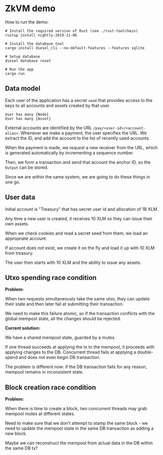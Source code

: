 # ZkVM demo

How to run the demo:

```
# Install the required version of Rust (see ./rust-toolchain)
rustup install nightly-2019-11-06

# Install the database tool
cargo install diesel_cli --no-default-features --features sqlite

# Setup database
diesel database reset

# Run the app
cargo run
```

## Data model

Each user of the application has a secret `seed` that provides
access to the keys to all accounts and assets created by that user.

```
User has many {Node}
User has many {Asset}
```

External accounts are identified by the URL `/pay/<user-id>/<account-alias>`. Whenever we make a payment,
the user specifies the URL. We extract the ID, and add the account to the list of recently used accounts.

When the payment is made, we request a new receiver from the URL,
which is generated automatically by incrementing a sequence number.

Then, we form a transaction and send that account the anchor ID, so the `Output` can be stored.

Since we are within the same system, we are going to do these things in one go.

## User data

Initial account is "Treasury" that has secret user id and allocation of 1B XLM.

Any time a new user is created, it receives 10 XLM so they can issue their own assets.

When we check cookies and read a secret seed from them, we load an appropriate account.

If account does not exist, we create it on the fly and load it up with 10 XLM from treasury.

The user then starts with 10 XLM and the ability to issue any assets.

## Utxo spending race condition

**Problem:**

When two requests simultaneously take the same utxo,
they can update their state and then later fail at submitting their transaction.

We need to make this failure atomic, so if the transaction conflicts with the global mempool state,
all the changes should be rejected.

**Current solution:**

We have a shared mempool state, guarded by a mutex. 

If one thread succeeds at applying the tx to the mempool,
it proceeds with applying changes to the DB.
Concurrent thread fails at applying a double-spend and does not even begin DB transaction.

The problem is different now: if the DB transaction fails for any reason, mempool remains in inconsistent state.


## Block creation race condition

**Problem:**

When there is time to create a block, two concurrent threads may grab mempool mutex at different states.

Need to make sure that we don't attempt to stamp the same block - 
we need to update the mempool state in the same DB transaction as adding a new block.

Maybe we can reconstruct the mempool from actual data in the DB within the same DB tx?

